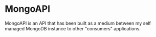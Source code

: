 # MongoAPI

MongoAPI is an API that has been built as a medium between my self managed MongoDB instance to other "consumers" applications.
